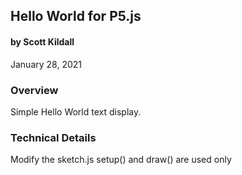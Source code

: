 ## Hello World for P5.js
#### by Scott Kildall
January 28, 2021



### Overview
Simple Hello World text display.


### Technical Details

Modify the sketch.js setup() and draw() are used only